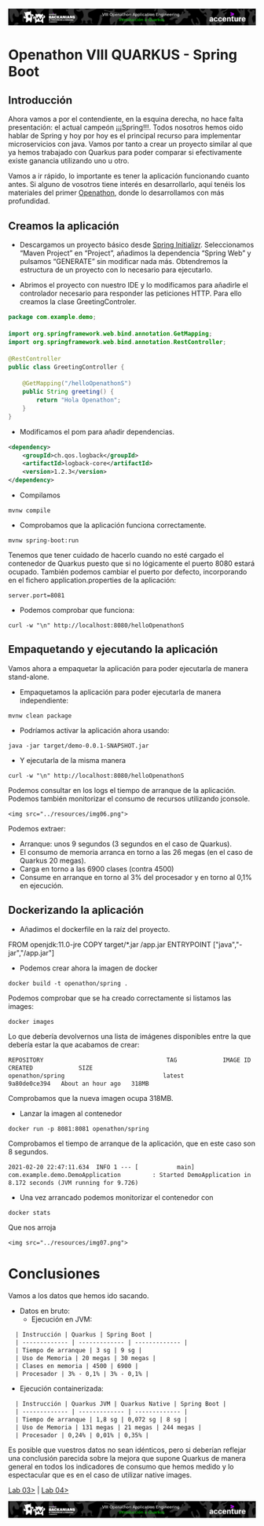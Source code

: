 <p align="center">
    <img src="../resources/header_viii.png">
</p>

# Openathon VIII QUARKUS - Spring Boot

## Introducción

Ahora vamos a por el contendiente, en la esquina derecha, no hace falta presentación: el actual campeón ¡¡¡Spring!!!. Todos nosotros hemos oido hablar de Spring y hoy por hoy es el principal recurso para implementar microservicios con java. Vamos por tanto a crear un proyecto similar al que ya hemos trabajado con Quarkus para poder comparar si efectivamente existe ganancia utilizando uno u otro. 

Vamos a ir rápido, lo importante es tener la aplicación funcionando cuanto antes. Si alguno de vosotros tiene interés en desarrollarlo, aquí tenéis los materiales del primer [Openathon](https://github.com/deors/deors-demos-microservices), donde lo desarrollamos con más profundidad.

## Creamos la aplicación

- Descargamos un proyecto básico desde [Spring Initializr](https://start.spring.io/). Seleccionamos “Maven Project” en “Project”, añadimos la dependencia “Spring Web” y pulsamos “GENERATE” sin modificar nada más. Obtendremos la estructura de un proyecto con lo necesario para ejecutarlo.

- Abrimos el proyecto con nuestro IDE y lo modificamos para añadirle el controlador necesario para responder las peticiones HTTP. Para ello creamos la clase GreetingControler.

```java
package com.example.demo;

import org.springframework.web.bind.annotation.GetMapping;
import org.springframework.web.bind.annotation.RestController;

@RestController
public class GreetingController {

	@GetMapping("/helloOpenathonS")
	public String greeting() {
		return "Hola Openathon";
	}
}
```

- Modificamos el pom para añadir dependencias.

```xml
<dependency>
	<groupId>ch.qos.logback</groupId>
	<artifactId>logback-core</artifactId>
	<version>1.2.3</version>
</dependency>
```

- Compilamos
```console
mvnw compile
```

- Comprobamos que la aplicación funciona correctamente.
```console
mvnw spring-boot:run
```

Tenemos que tener cuidado de hacerlo cuando no esté cargado el contenedor de Quarkus puesto que si no lógicamente el puerto 8080 estará ocupado. También podemos cambiar el puerto por defecto, incorporando en el fichero application.properties de la aplicación:

~~~
server.port=8081
~~~

- Podemos comprobar que funciona:
```console
curl -w "\n" http://localhost:8080/helloOpenathonS
```


## Empaquetando y ejecutando la aplicación


Vamos ahora a empaquetar la aplicación para poder ejecutarla de manera stand-alone.

- Empaquetamos la aplicación para poder ejecutarla de manera independiente:
```console
mvnw clean package
```

- Podríamos activar la aplicación ahora usando:
```console
java -jar target/demo-0.0.1-SNAPSHOT.jar
```

- Y ejecutarla de la misma manera 
```console
curl -w "\n" http://localhost:8080/helloOpenathonS
```


Podemos consultar en los logs el tiempo de arranque de la aplicación. Podemos también monitorizar el consumo de recursos utilizando jconsole. 

~~~
<img src="../resources/img06.png">
~~~

Podemos extraer:
  - Arranque: unos 9 segundos (3 segundos en el caso de Quarkus).
  - El consumo de memoria arranca en torno a las 26 megas (en el caso de Quarkus 20 megas).
  - Carga en torno a las 6900 clases (contra 4500)
  - Consume en arranque en torno al 3% del procesador y en torno al 0,1% en ejecución.

## Dockerizando la aplicación

- Añadimos el dockerfile en la raíz del proyecto.

FROM openjdk:11.0-jre
COPY target/*.jar /app.jar
ENTRYPOINT ["java","-jar","/app.jar"]


- Podemos crear ahora la imagen de docker
```console
docker build -t openathon/spring .
```

Podemos comprobar que se ha creado correctamente si listamos las images:
```console
docker images
```

Lo que debería devolvernos una lista de imágenes disponibles entre la que debería estar la que acabamos de crear:
```console
REPOSITORY                                   TAG             IMAGE ID       CREATED             SIZE
openathon/spring                            latest          9a80de0ce394   About an hour ago   318MB
```

Comprobamos que la nueva imagen ocupa 318MB.

- Lanzar la imagen al contenedor
```console
docker run -p 8081:8081 openathon/spring
```
Comprobamos el tiempo de arranque de la aplicación, que en este caso son 8 segundos.
```console
2021-02-20 22:47:11.634  INFO 1 --- [           main] com.example.demo.DemoApplication         : Started DemoApplication in 8.172 seconds (JVM running for 9.726)
```

- Una vez arrancado podemos monitorizar el contenedor con
```console
docker stats
```

Que nos arroja

~~~
<img src="../resources/img07.png">
~~~


# Conclusiones

Vamos a los datos que hemos ido sacando. 

- Datos en bruto:
  - Ejecución en JVM:
~~~
  | Instrucción | Quarkus | Spring Boot |
  | ------------- | ------------- | ------------- |
  | Tiempo de arranque | 3 sg | 9 sg |
  | Uso de Memoria | 20 megas | 30 megas |
  | Clases en memoria | 4500 | 6900 |
  | Procesador | 3% - 0,1% | 3% - 0,1% |
~~~  
		
  - Ejecución containerizada:	
~~~
  | Instrucción | Quarkus JVM | Quarkus Native | Spring Boot |
  | ------------- | ------------- | ------------- |
  | Tiempo de arranque | 1,8 sg | 0,072 sg | 8 sg |
  | Uso de Memoria | 131 megas | 21 megas | 244 megas |
  | Procesador | 0,24% | 0,01% | 0,35% |	  
~~~
		
Es posible que vuestros datos no sean idénticos, pero si deberían reflejar una conclusión parecida sobre la mejora que supone Quarkus de manera general en todos los indicadores de consumo que hemos medido y lo espectacular que es en el caso de utilizar native images.		


[Lab 03>](../lab-03) | [Lab 04>](../lab-04) 

<p align="center">
    <img src="../resources/header_viii.png">
</p>